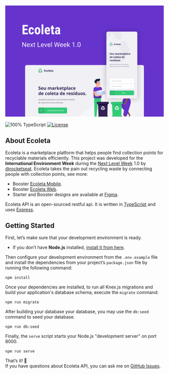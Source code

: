 <!-- Cover -->
[![Cover](./.github/assets/capa.svg)](https://nextlevelweek.com)

<!-- Badges -->
![100% TypeScript](https://img.shields.io/github/languages/top/guiribmedeiros/ecoleta-api?style=for-the-badge)
[![License](https://img.shields.io/github/license/guiribmedeiros/ecoleta-api?style=for-the-badge)](./LICENSE.md)

## About Ecoleta

Ecoleta is a marketplace platform that helps people find collection points for recyclable materials efficiently. This project was developed for the **International Environment Week** during the [Next Level Week](https://nextlevelweek.com) 1.0 by [@rocketseat](https://github.com/rocketseat). Ecoleta takes the pain out recycling waste by connecting people with collection points, see more:

- Booster [Ecoleta Mobile](https://github.com/guiribmedeiros/ecoleta-mobile).
- Booster [Ecoleta Web](https://github.com/guiribmedeiros/ecoleta-web).
- Starter and Booster designs are available at [Figma](https://www.figma.com/file/RdlEdkUng704Q0OyIHjSGi/Ecoleta).

Ecoleta API is an open-sourced restful api. It is written in [TypeScript](http://www.typescriptlang.org) and
uses [Express](https://expressjs.com/).

## Getting Started

First, let’s make sure that your development environment is ready.

- If you don’t have **Node.js** installed, [install it from here](https://nodejs.org/).

Then configure your development environment from the `.env.example` file and install the dependencies from your project’s `package.json` file by running the following command:

```
npm install
```

Once your dependencies are installed, to run all Knex.js migrations and build your application's database schema, execute the `migrate` command:

```
npm run migrate
```

After building your database your database, you may use the `db:seed` command to seed your database.

```
npm run db:seed
```

Finally, the `serve` script starts your Node.js "development server" on port 8000.

```
npm run serve
```

That’s it! :rocket:  
If you have questions about Ecoleta API, you can ask me on [GitHub Issues](https://github.com/guiribmedeiros/ecoleta-api/issues).

